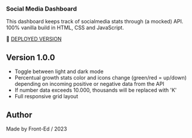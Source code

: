 ### Social Media Dashboard

This dashboard keeps track of socialmedia stats through (a mocked) API. 100% vanilla build in HTML, CSS and JavaScript.

🚀 [DEPLOYED VERSION](https://edwinsch.github.io/social-media-dashboard/)

## Version 1.0.0

- Toggle between light and dark mode
- Percentual growth stats color and icons change (green/red = up/down) depending on incoming positive or negative data from the API
- If number data exceeds 10.000, thousands will be replaced with 'K'
- Full responsive grid layout

## Author

Made by Front-Ed / 2023
